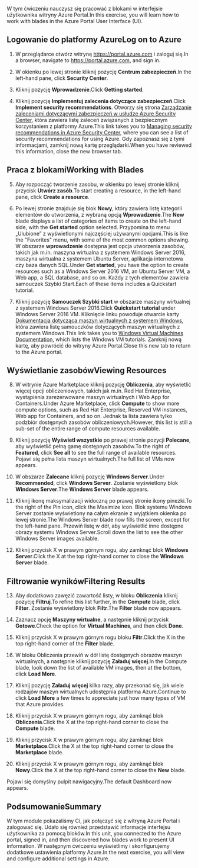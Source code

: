 <span data-ttu-id="15c5c-101">W tym ćwiczeniu nauczysz się pracować z blokami w interfejsie użytkownika witryny Azure Portal.</span><span class="sxs-lookup"><span data-stu-id="15c5c-101">In this exercise, you will learn how to work with blades in the Azure Portal User Interface (UI).</span></span>

## <a name="log-on-to-azure"></a><span data-ttu-id="15c5c-102">Logowanie do platformy Azure</span><span class="sxs-lookup"><span data-stu-id="15c5c-102">Log on to Azure</span></span>

1. <span data-ttu-id="15c5c-103">W przeglądarce otwórz witrynę https://portal.azure.com i zaloguj się.</span><span class="sxs-lookup"><span data-stu-id="15c5c-103">In a browser, navigate to https://portal.azure.com, and sign in.</span></span>

2. <span data-ttu-id="15c5c-104">W okienku po lewej stronie kliknij pozycję **Centrum zabezpieczeń**.</span><span class="sxs-lookup"><span data-stu-id="15c5c-104">In the left-hand pane, click **Security Center**.</span></span>

3. <span data-ttu-id="15c5c-105">Kliknij pozycję **Wprowadzenie**.</span><span class="sxs-lookup"><span data-stu-id="15c5c-105">Click **Getting started**.</span></span>

4. <span data-ttu-id="15c5c-106">Kliknij pozycję **Implementuj zalecenia dotyczące zabezpieczeń**.</span><span class="sxs-lookup"><span data-stu-id="15c5c-106">Click **Implement security recommendations**.</span></span> <span data-ttu-id="15c5c-107">Otworzy się strona [Zarządzanie zaleceniami dotyczącymi zabezpieczeń w usłudze Azure Security Center](https://docs.microsoft.com/azure/security-center/security-center-recommendations), która zawiera listę zaleceń związanych z bezpiecznym korzystaniem z platformy Azure.</span><span class="sxs-lookup"><span data-stu-id="15c5c-107">This link takes you to [Managing security recommendations in Azure Security Center](https://docs.microsoft.com/azure/security-center/security-center-recommendations), where you can see a list of security recommendations for using Azure.</span></span> <span data-ttu-id="15c5c-108">Gdy zapoznasz się z tymi informacjami, zamknij nową kartę przeglądarki.</span><span class="sxs-lookup"><span data-stu-id="15c5c-108">When you have reviewed this information, close the new browser tab.</span></span>

## <a name="working-with-blades"></a><span data-ttu-id="15c5c-109">Praca z blokami</span><span class="sxs-lookup"><span data-stu-id="15c5c-109">Working with Blades</span></span>

5. <span data-ttu-id="15c5c-110">Aby rozpocząć tworzenie zasobu, w okienku po lewej stronie kliknij przycisk **Utwórz zasób**.</span><span class="sxs-lookup"><span data-stu-id="15c5c-110">To start creating a resource, in the left-hand pane, click **Create a resource**.</span></span>

6. <span data-ttu-id="15c5c-111">Po lewej stronie znajduje się blok **Nowy**, który zawiera listę kategorii elementów do utworzenia, z wybraną opcją **Wprowadzenie**.</span><span class="sxs-lookup"><span data-stu-id="15c5c-111">The **New** blade displays a list of categories of items to create on the left-hand side, with the **Get started** option selected.</span></span> <span data-ttu-id="15c5c-112">Przypomina to menu „Ulubione” z wyświetlonymi najczęściej używanymi opcjami.</span><span class="sxs-lookup"><span data-stu-id="15c5c-112">This is like the "Favorites" menu, with some of the most common options showing.</span></span> <span data-ttu-id="15c5c-113">W obszarze **wprowadzenie** dostępna jest opcja utworzenia zasobów, takich jak m.in. maszyna wirtualna z systemem Windows Server 2016, maszyna wirtualna z systemem Ubuntu Server, aplikacja internetowa czy baza danych SQL.</span><span class="sxs-lookup"><span data-stu-id="15c5c-113">Under **Get started**, you have the option to create resources such as a Windows Server 2016 VM, an Ubuntu Server VM, a Web app, a SQL database, and so on.</span></span> <span data-ttu-id="15c5c-114">Każdy z tych elementów zawiera samouczek Szybki Start.</span><span class="sxs-lookup"><span data-stu-id="15c5c-114">Each of these items includes a Quickstart tutorial.</span></span>

7. <span data-ttu-id="15c5c-115">Kliknij pozycję **Samouczek Szybki start** w obszarze maszyny wirtualnej z systemem Windows Server 2016.</span><span class="sxs-lookup"><span data-stu-id="15c5c-115">Click **Quickstart tutorial** under Windows Server 2016 VM.</span></span> <span data-ttu-id="15c5c-116">Kliknięcie linku powoduje otwarcie karty [Dokumentacja dotycząca maszyn wirtualnych z systemem Windows](https://docs.microsoft.com/azure/virtual-machines/windows/), która zawiera listę samouczków dotyczących maszyn wirtualnych z systemem Windows.</span><span class="sxs-lookup"><span data-stu-id="15c5c-116">This link takes you to [Windows Virtual Machines Documentation](https://docs.microsoft.com/azure/virtual-machines/windows/), which lists the Windows VM tutorials.</span></span> <span data-ttu-id="15c5c-117">Zamknij nową kartę, aby powrócić do witryny Azure Portal.</span><span class="sxs-lookup"><span data-stu-id="15c5c-117">Close this new tab to return to the Azure portal.</span></span>

## <a name="viewing-resources"></a><span data-ttu-id="15c5c-118">Wyświetlanie zasobów</span><span class="sxs-lookup"><span data-stu-id="15c5c-118">Viewing Resources</span></span>

8. <span data-ttu-id="15c5c-119">W witrynie Azure Marketplace kliknij pozycję **Obliczenia**, aby wyświetlić więcej opcji obliczeniowych, takich jak m.in. Red Hat Enterprise, wystąpienia zarezerwowane maszyn wirtualnych i Web App for Containers.</span><span class="sxs-lookup"><span data-stu-id="15c5c-119">Under Azure Marketplace, click **Compute** to show more compute options, such as Red Hat Enterprise, Reserved VM instances, Web app for Containers, and so on.</span></span> <span data-ttu-id="15c5c-120">Jednak ta lista zawiera tylko podzbiór dostępnych zasobów obliczeniowych.</span><span class="sxs-lookup"><span data-stu-id="15c5c-120">However, this list is still a sub-set of the entire range of compute resources available.</span></span>

9. <span data-ttu-id="15c5c-121">Kliknij pozycję **Wyświetl wszystkie** po prawej stronie pozycji **Polecane**, aby wyświetlić pełną gamę dostępnych zasobów.</span><span class="sxs-lookup"><span data-stu-id="15c5c-121">To the right of **Featured**, click **See all** to see the full range of available resources.</span></span> <span data-ttu-id="15c5c-122">Pojawi się pełna lista maszyn wirtualnych.</span><span class="sxs-lookup"><span data-stu-id="15c5c-122">The full list of VMs now appears.</span></span>

10. <span data-ttu-id="15c5c-123">W obszarze **Zalecane** kliknij pozycję **Windows Server**.</span><span class="sxs-lookup"><span data-stu-id="15c5c-123">Under **Recommended**, click **Windows Server**.</span></span> <span data-ttu-id="15c5c-124">Zostanie wyświetlony blok **Windows Server**.</span><span class="sxs-lookup"><span data-stu-id="15c5c-124">The **Windows Server** blade appears.</span></span>

11. <span data-ttu-id="15c5c-125">Kliknij ikonę maksymalizacji widoczną po prawej stronie ikony pinezki.</span><span class="sxs-lookup"><span data-stu-id="15c5c-125">To the right of the Pin icon, click the Maximize icon.</span></span> <span data-ttu-id="15c5c-126">Blok systemu Windows Server zostanie wyświetlony na całym ekranie z wyjątkiem okienka po lewej stronie.</span><span class="sxs-lookup"><span data-stu-id="15c5c-126">The Windows Server blade now fills the screen, except for the left-hand pane.</span></span> <span data-ttu-id="15c5c-127">Przewiń listę w dół, aby wyświetlić inne dostępne obrazy systemu Windows Server.</span><span class="sxs-lookup"><span data-stu-id="15c5c-127">Scroll down the list to see the other Windows Server images available.</span></span>

12. <span data-ttu-id="15c5c-128">Kliknij przycisk X w prawym górnym rogu, aby zamknąć blok **Windows Server**.</span><span class="sxs-lookup"><span data-stu-id="15c5c-128">Click the X at the top right-hand corner to close the **Windows Server** blade.</span></span>

## <a name="filtering-results"></a><span data-ttu-id="15c5c-129">Filtrowanie wyników</span><span class="sxs-lookup"><span data-stu-id="15c5c-129">Filtering Results</span></span>

13. <span data-ttu-id="15c5c-130">Aby dodatkowo zawęzić zawartość listy, w bloku **Obliczenia** kliknij pozycję **Filtruj**.</span><span class="sxs-lookup"><span data-stu-id="15c5c-130">To refine this list further, in the **Compute** blade, click **Filter**.</span></span> <span data-ttu-id="15c5c-131">Zostanie wyświetlony blok **Filtr**.</span><span class="sxs-lookup"><span data-stu-id="15c5c-131">The **Filter** blade now appears.</span></span>

14. <span data-ttu-id="15c5c-132">Zaznacz opcję **Maszyny wirtualne**, a następnie kliknij przycisk **Gotowe**.</span><span class="sxs-lookup"><span data-stu-id="15c5c-132">Check the option for **Virtual Machines**, and then click **Done**.</span></span>

15. <span data-ttu-id="15c5c-133">Kliknij przycisk X w prawym górnym rogu bloku **Filtr**.</span><span class="sxs-lookup"><span data-stu-id="15c5c-133">Click the X in the top right-hand corner of the **Filter** blade.</span></span>

16. <span data-ttu-id="15c5c-134">W bloku Obliczenia przewiń w dół listę dostępnych obrazów maszyn wirtualnych, a następnie kliknij pozycję **Załaduj więcej**.</span><span class="sxs-lookup"><span data-stu-id="15c5c-134">In the Compute blade, look down the list of available VM images, then at the bottom, click **Load More**.</span></span>

17. <span data-ttu-id="15c5c-135">Kliknij pozycję **Załaduj więcej** kilka razy, aby przekonać się, jak wiele rodzajów maszyn wirtualnych udostępnia platforma Azure.</span><span class="sxs-lookup"><span data-stu-id="15c5c-135">Continue to click **Load More** a few times to appreciate just how many types of VM that Azure provides.</span></span>

18. <span data-ttu-id="15c5c-136">Kliknij przycisk X w prawym górnym rogu, aby zamknąć blok **Obliczenia**.</span><span class="sxs-lookup"><span data-stu-id="15c5c-136">Click the X at the top right-hand corner to close the **Compute** blade.</span></span>

19. <span data-ttu-id="15c5c-137">Kliknij przycisk X w prawym górnym rogu, aby zamknąć blok **Marketplace**.</span><span class="sxs-lookup"><span data-stu-id="15c5c-137">Click the X at the top right-hand corner to close the **Marketplace** blade.</span></span>

20. <span data-ttu-id="15c5c-138">Kliknij przycisk X w prawym górnym rogu, aby zamknąć blok **Nowy**.</span><span class="sxs-lookup"><span data-stu-id="15c5c-138">Click the X at the top right-hand corner to close the **New** blade.</span></span>

<span data-ttu-id="15c5c-139">Pojawi się domyślny pulpit nawigacyjny.</span><span class="sxs-lookup"><span data-stu-id="15c5c-139">The default Dashboard now appears.</span></span>

## <a name="summary"></a><span data-ttu-id="15c5c-140">Podsumowanie</span><span class="sxs-lookup"><span data-stu-id="15c5c-140">Summary</span></span>

<span data-ttu-id="15c5c-141">W tym module pokazaliśmy Ci, jak połączyć się z witryną Azure Portal i zalogować się. Udało się również przedstawić informacje interfejsu użytkownika za pomocą bloków.</span><span class="sxs-lookup"><span data-stu-id="15c5c-141">In this unit, you connected to the Azure portal, signed in, and then discovered how blades work to present UI information.</span></span> <span data-ttu-id="15c5c-142">W następnym ćwiczeniu wyświetlimy i skonfigurujemy dodatkowe ustawienia platformy Azure.</span><span class="sxs-lookup"><span data-stu-id="15c5c-142">In the next exercise, you will view and configure additional settings in Azure.</span></span>
